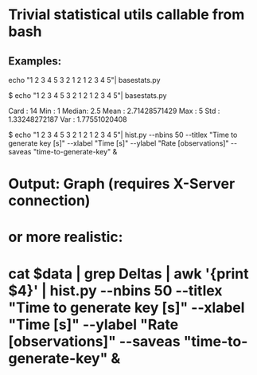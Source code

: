 Trivial statistical utils callable from bash
============================================

Examples:
---------


echo "1 2 3 4 5 3 2 1 2 1 2 3 4 5"| basestats.py

$ echo "1 2 3 4 5 3 2 1 2 1 2 3 4 5"| basestats.py

Card  :  14
Min   :  1
Median:  2.5
Mean  :  2.71428571429
Max   :  5
Std   :  1.33248272187
Var   :  1.77551020408


$ echo "1 2 3 4 5 3 2 1 2 1 2 3 4 5"| hist.py --nbins 50 --titlex "Time to generate key [s]" --xlabel "Time [s]" --ylabel "Rate [observations]" --saveas "time-to-generate-key" &

# Output: Graph (requires X-Server connection)

# or more realistic: 
# cat $data | grep Deltas | awk '{print $4}' | hist.py --nbins 50 --titlex "Time to generate key [s]" --xlabel "Time [s]" --ylabel "Rate [observations]" --saveas "time-to-generate-key" &